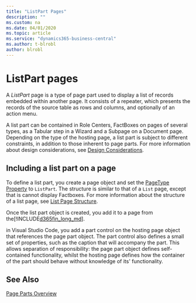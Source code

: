 ```yaml
---
title: "ListPart Pages"
description: ""
ms.custom: na
ms.date: 04/01/2020
ms.topic: article
ms.service: "dynamics365-business-central"
ms.author: t-blrobl
author: blrobl
---
```


# ListPart pages

A *ListPart* page is a type of page part used to display a list of records embedded within another page. It consists of a repeater, which presents the records of the source table as rows and columns, and optionally of an action menu. 

A list part can be contained in Role Centers, FactBoxes on pages of several types, as a Tabular step in a Wizard and a Subpage on a Document page. Depending on the type of the hosting page, a list part is subject to different constraints, in addition to those inherent to page parts. For more information about design considerations, see [Design Considerations](devenv-designing-parts#design-considerations.md).

## Including a list part on a page

To define a list part, you create a page object and set the [PageType Property](properties/devenv-pagetype-property.md) to `ListPart`. The structure is similar to that of a `List` page, except that is cannot display Factboxes. For more information about the structure of a list page, see [List Page Structure](devenv-designing-list-pages.md?tabs=structure#structure-1). 

Once the list part object is created, you add it to a page from the[!INCLUDE[d365fin_long_md](includes/d365fin_long_md.md)].

in Visual Studio Code, you add a part control on the hosting page object that references the page part object. The part control also defines a small set of properties, such as the caption that will accompany the part. This allows separation of responsibility: the page part object defines self-contained functionality, whilst the hosting page defines how the container of the part should behave without knowledge of its' functionality.



## See Also

[Page Parts Overview](developer/devenv-designing-parts.md)